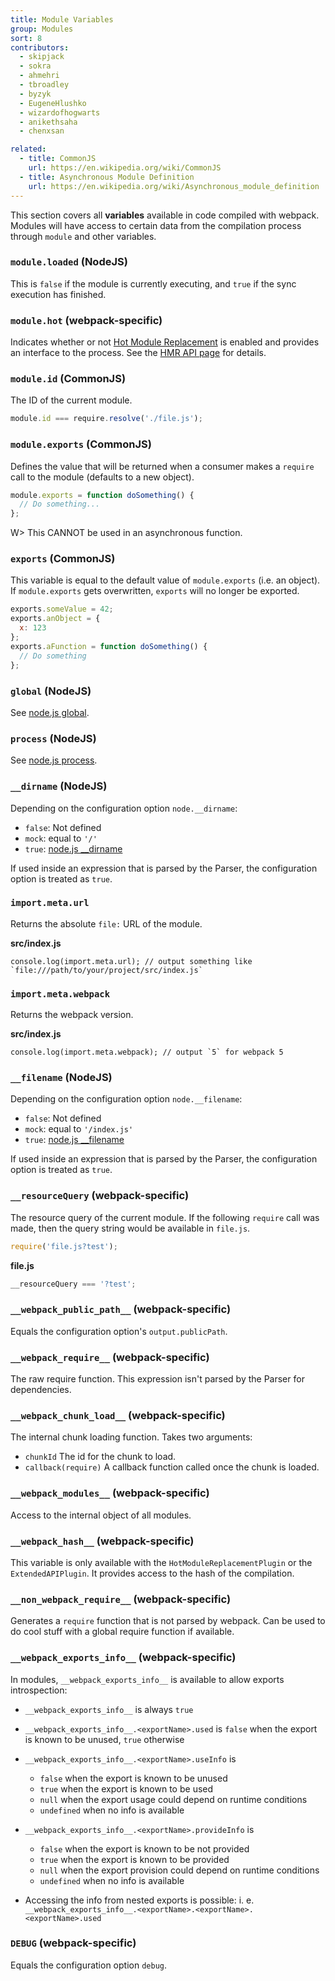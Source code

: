 ```yaml
---
title: Module Variables
group: Modules
sort: 8
contributors:
  - skipjack
  - sokra
  - ahmehri
  - tbroadley
  - byzyk
  - EugeneHlushko
  - wizardofhogwarts
  - anikethsaha
  - chenxsan

related:
  - title: CommonJS
    url: https://en.wikipedia.org/wiki/CommonJS
  - title: Asynchronous Module Definition
    url: https://en.wikipedia.org/wiki/Asynchronous_module_definition
---
```


This section covers all __variables__ available in code compiled with webpack. Modules will have access to certain data from the compilation process through `module` and other variables.


### `module.loaded` (NodeJS)

This is `false` if the module is currently executing, and `true` if the sync execution has finished.


### `module.hot` (webpack-specific)

Indicates whether or not [Hot Module Replacement](/concepts/hot-module-replacement) is enabled and provides an interface to the process. See the [HMR API page](/api/hot-module-replacement) for details.


### `module.id` (CommonJS)

The ID of the current module.

``` javascript
module.id === require.resolve('./file.js');
```


### `module.exports` (CommonJS)

Defines the value that will be returned when a consumer makes a `require` call to the module (defaults to a new object).

``` javascript
module.exports = function doSomething() {
  // Do something...
};
```

W> This CANNOT be used in an asynchronous function.


### `exports` (CommonJS)

This variable is equal to the default value of `module.exports` (i.e. an object). If `module.exports` gets overwritten, `exports` will no longer be exported.

``` javascript
exports.someValue = 42;
exports.anObject = {
  x: 123
};
exports.aFunction = function doSomething() {
  // Do something
};
```


### `global` (NodeJS)

See [node.js global](https://nodejs.org/api/globals.html#globals_global).


### `process` (NodeJS)

See [node.js process](https://nodejs.org/api/process.html).


### `__dirname` (NodeJS)

Depending on the configuration option `node.__dirname`:

- `false`: Not defined
- `mock`: equal to `'/'`
- `true`: [node.js __dirname](https://nodejs.org/api/globals.html#globals_dirname)

If used inside an expression that is parsed by the Parser, the configuration option is treated as `true`.

### `import.meta.url`

Returns the absolute `file:` URL of the module.

__src/index.js__

```text
console.log(import.meta.url); // output something like `file:///path/to/your/project/src/index.js`
```

### `import.meta.webpack`

Returns the webpack version.

__src/index.js__

```text
console.log(import.meta.webpack); // output `5` for webpack 5
```

### `__filename` (NodeJS)

Depending on the configuration option `node.__filename`:

- `false`: Not defined
- `mock`: equal to `'/index.js'`
- `true`: [node.js __filename](https://nodejs.org/api/globals.html#globals_filename)

If used inside an expression that is parsed by the Parser, the configuration option is treated as `true`.


### `__resourceQuery` (webpack-specific)

The resource query of the current module. If the following `require` call was made, then the query string would be available in `file.js`.

``` javascript
require('file.js?test');
```

__file.js__

``` javascript
__resourceQuery === '?test';
```


### `__webpack_public_path__` (webpack-specific)

Equals the configuration option's `output.publicPath`.


### `__webpack_require__` (webpack-specific)

The raw require function. This expression isn't parsed by the Parser for dependencies.


### `__webpack_chunk_load__` (webpack-specific)

The internal chunk loading function. Takes two arguments:

- `chunkId` The id for the chunk to load.
- `callback(require)` A callback function called once the chunk is loaded.


### `__webpack_modules__` (webpack-specific)

Access to the internal object of all modules.


### `__webpack_hash__` (webpack-specific)

This variable is only available with the `HotModuleReplacementPlugin` or the `ExtendedAPIPlugin`. It provides access to the hash of the compilation.


### `__non_webpack_require__` (webpack-specific)

Generates a `require` function that is not parsed by webpack. Can be used to do cool stuff with a global require function if available.


### `__webpack_exports_info__` (webpack-specific)

In modules, `__webpack_exports_info__` is available to allow exports introspection:

- `__webpack_exports_info__` is always `true`

- `__webpack_exports_info__.<exportName>.used` is `false` when the export is known to be unused, `true` otherwise

- `__webpack_exports_info__.<exportName>.useInfo` is

    - `false` when the export is known to be unused
    - `true` when the export is known to be used
    - `null` when the export usage could depend on runtime conditions
    - `undefined` when no info is available

- `__webpack_exports_info__.<exportName>.provideInfo` is

    - `false` when the export is known to be not provided
    - `true` when the export is known to be provided
    - `null` when the export provision could depend on runtime conditions
    - `undefined` when no info is available

- Accessing the info from nested exports is possible: i. e. `__webpack_exports_info__.<exportName>.<exportName>.<exportName>.used`

### `DEBUG`  (webpack-specific)

Equals the configuration option `debug`.
